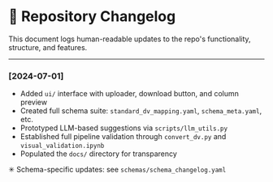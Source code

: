 # 📜 Repository Changelog

This document logs human-readable updates to the repo's functionality, structure, and features.

---

### [2024-07-01]

- Added `ui/` interface with uploader, download button, and column preview
- Created full schema suite: `standard_dv_mapping.yaml`, `schema_meta.yaml`, etc.
- Prototyped LLM-based suggestions via `scripts/llm_utils.py`
- Established full pipeline validation through `convert_dv.py` and `visual_validation.ipynb`
- Populated the `docs/` directory for transparency

✳ Schema-specific updates: see `schemas/schema_changelog.yaml`